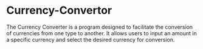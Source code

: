 # Currency-Convertor
The Currency Converter is a program designed to facilitate the conversion of currencies from one type to another. It allows users to input an amount in a specific currency and select the desired currency for conversion.
